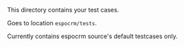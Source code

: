 This directory contains your test cases.

Goes to location `espocrm/tests`.

Currently contains espocrm source's default testcases only.
